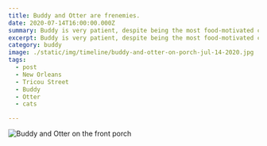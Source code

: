 ```yaml
---
title: Buddy and Otter are frenemies.
date: 2020-07-14T16:00:00.000Z
summary: Buddy is very patient, despite being the most food-motivated cat I've known.
excerpt: Buddy is very patient, despite being the most food-motivated cat I've known..
category: buddy
image: ./static/img/timeline/buddy-and-otter-on-porch-jul-14-2020.jpg
tags:
  - post
  - New Orleans
  - Tricou Street
  - Buddy
  - Otter
  - cats

---
```



![Buddy and Otter on the front porch](/static/img/buddy/buddy-and-otter-on-porch-jul-14-2020.jpg "Buddy and Otter on the front porch")